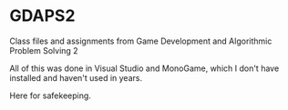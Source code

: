 # GDAPS2

Class files and assignments from Game Development and Algorithmic Problem Solving 2

All of this was done in Visual Studio and MonoGame, which I don't have installed and haven't used in years.

Here for safekeeping.
